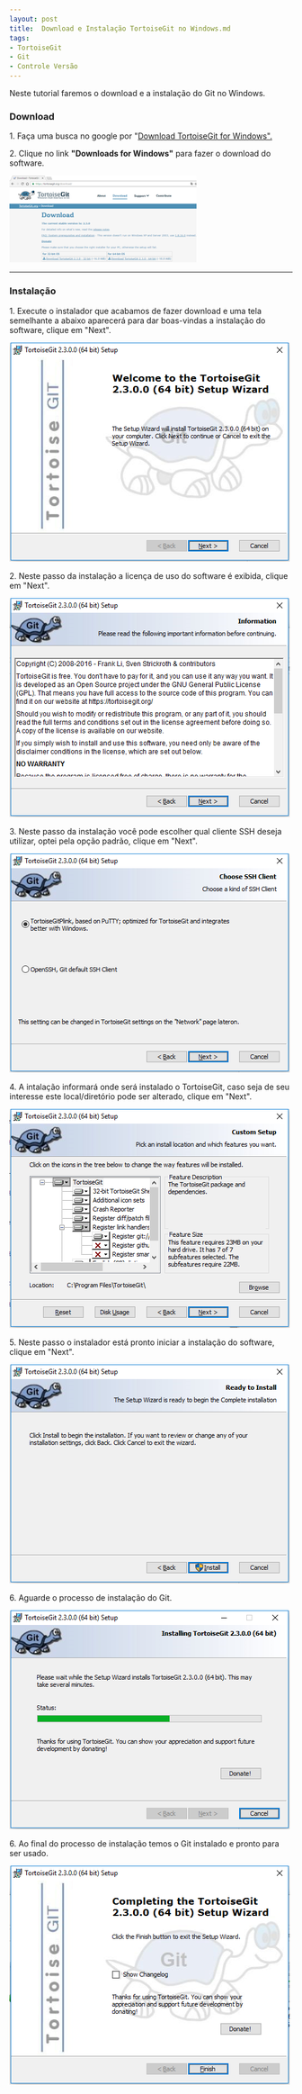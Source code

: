 ```yaml
---
layout: post
title:  Download e Instalação TortoiseGit no Windows.md
tags:
- TortoiseGit
- Git
- Controle Versão
---
```


<p>Neste tutorial faremos o download e a instalação do Git no Windows.</p>

<h3 id="heading3">Download</h3>

<p>1. Faça uma busca no google por "<a href="https://tortoisegit.org/download/" target="_blank">Download TortoiseGit for Windows".</a></p>

<p>2. Clique no link <strong>"Downloads for Windows"</strong> para fazer o download do software. </p>

<p><img src="https://raw.githubusercontent.com/mateusblopes/mateusblopes.github.io/master/_posts/img/TortoiseGitInstalacao1.png" alt="TortoiseGit - Download" /></p>

<hr/>

<h3 id="heading3">Instalação</h3>

<p>1. Execute o instalador que acabamos de fazer download e uma tela semelhante a abaixo aparecerá para dar boas-vindas a instalação do software, clique em "Next".</p>

<p><img src="https://raw.githubusercontent.com/mateusblopes/mateusblopes.github.io/master/_posts/img/TortoiseGitInstalacao2.png" alt="TortoiseGit - Boas-vindas" /></p>

<p>2. Neste passo da instalação a licença de uso do software é exibida, clique em "Next".</p>

<p><img src="https://raw.githubusercontent.com/mateusblopes/mateusblopes.github.io/master/_posts/img/TortoiseGitInstalacao3.png" alt="TortoiseGit - Licença de uso" /></p>

<p>3. Neste passo da instalação você pode escolher qual cliente SSH deseja utilizar, optei pela opção padrão, clique em "Next".</p>

<p><img src="https://raw.githubusercontent.com/mateusblopes/mateusblopes.github.io/master/_posts/img/TortoiseGitInstalacao4.png" alt="TortoiseGit - Escolher Cliente SSH" /></p>

<p>4. A intalação informará onde será instalado o TortoiseGit, caso seja de seu interesse este local/diretório pode ser alterado, clique em "Next".</p>

<p><img src="https://raw.githubusercontent.com/mateusblopes/mateusblopes.github.io/master/_posts/img/TortoiseGitInstalacao5.png" alt="TortoiseGit - Diretório de instalação" /></p>

<p>5. Neste passo o instalador está pronto iniciar a instalação do software, clique em "Next".</p>

<p><img src="https://raw.githubusercontent.com/mateusblopes/mateusblopes.github.io/master/_posts/img/TortoiseGitInstalacao6.png" alt="TortoiseGit - Pronto para instalar" /></p>

<p>6. Aguarde o processo de instalação do Git.</p>

<p><img src="https://raw.githubusercontent.com/mateusblopes/mateusblopes.github.io/master/_posts/img/TortoiseGitInstalacao7.png" alt="TortoiseGit - Processo de instalação" /></p>

<p>6. Ao final do processo de instalação temos o Git instalado e pronto para ser usado.</p>

<p><img src="https://raw.githubusercontent.com/mateusblopes/mateusblopes.github.io/master/_posts/img/TortoiseGitInstalacao8.png" alt="TortoiseGit - Instalação Concluída" /></p>
